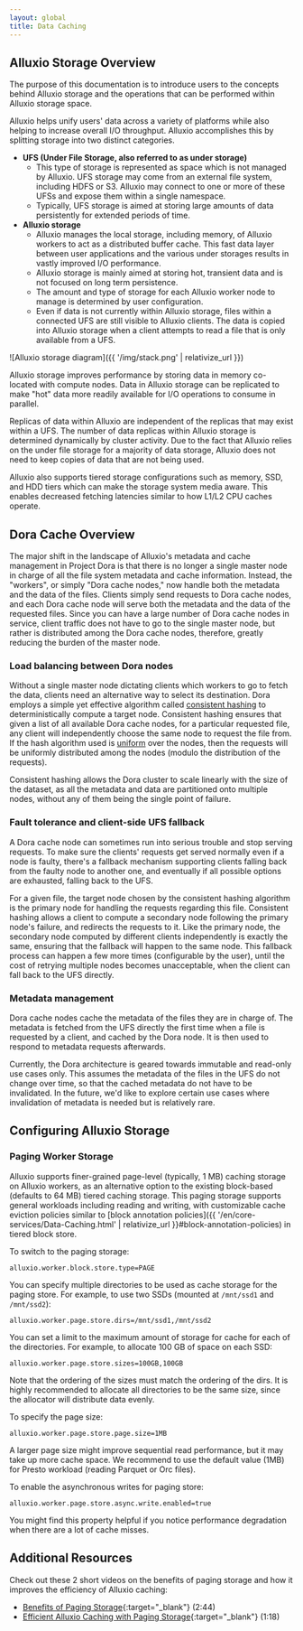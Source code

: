 ```yaml
---
layout: global
title: Data Caching
---
```


## Alluxio Storage Overview

The purpose of this documentation is to introduce users to the concepts behind Alluxio storage and
the operations that can be performed within Alluxio storage space.

Alluxio helps unify users' data across a variety of platforms while also helping to increase
overall I/O throughput. Alluxio accomplishes this by splitting storage
into two distinct categories.

- **UFS (Under File Storage, also referred to as under storage)**
    - This type of storage is represented as space which is not managed by Alluxio.
    UFS storage may come from an external file system, including HDFS or S3.
    Alluxio may connect to one or more of these UFSs and expose them within a single namespace.
    - Typically, UFS storage is aimed at storing large amounts of data persistently for extended
    periods of time.
- **Alluxio storage**
    - Alluxio manages the local storage, including memory, of Alluxio workers to act as a
    distributed buffer cache. This fast data layer between user applications and the various under
    storages results in vastly improved I/O performance.
    - Alluxio storage is mainly aimed at storing hot, transient data and is not focused on long term
    persistence.
    - The amount and type of storage for each Alluxio worker node to manage is determined by user
    configuration.
    - Even if data is not currently within Alluxio storage, files within a connected UFS are still
    visible to Alluxio clients. The data is copied into Alluxio storage when a client attempts to
    read a file that is only available from a UFS.

![Alluxio storage diagram]({{ '/img/stack.png' | relativize_url }})

Alluxio storage improves performance by storing data in memory co-located with compute nodes.
Data in Alluxio storage can be replicated to make "hot" data more readily available for
I/O operations to consume in parallel.

Replicas of data within Alluxio are independent of the replicas that may exist within a UFS.
The number of data replicas within Alluxio storage is determined dynamically by cluster activity.
Due to the fact that Alluxio relies on the under file storage for a majority of data storage,
Alluxio does not need to keep copies of data that are not being used.

Alluxio also supports tiered storage configurations such as memory, SSD, and HDD tiers which can
make the storage system media aware.
This enables decreased fetching latencies similar to how L1/L2 CPU caches operate.

## Dora Cache Overview

The major shift in the landscape of Alluxio's metadata and cache management in Project Dora is that there is no longer a single
master node in charge of all the file system metadata and cache information. Instead, the "workers", or simply "Dora
cache nodes," now handle both the metadata and the data of the files. Clients simply send requests to Dora cache
nodes, and each Dora cache node will serve both the metadata and the data of the requested files. Since you can have a
large number of Dora cache nodes in service, client traffic does not have to go to the single master node, but rather
is distributed among the Dora cache nodes, therefore, greatly reducing the burden of the master node.

### Load balancing between Dora nodes

Without a single master node dictating clients which workers to go to fetch the data, clients need an alternative
way to select its destination. Dora employs a simple yet effective algorithm called
[consistent hashing](https://en.wikipedia.org/wiki/Consistent_hashing) to deterministically compute a target node.
Consistent hashing ensures that given a list of all available Dora cache nodes, for a particular requested file,
any client will independently choose the same node to request the file from. If the hash algorithm used is
[uniform](https://en.wikipedia.org/wiki/Hash_function#Uniformity) over the nodes, then the requests will be uniformly
distributed among the nodes (modulo the distribution of the requests).

Consistent hashing allows the Dora cluster to scale linearly with the size of the dataset, as all the metadata and data
are partitioned onto multiple nodes, without any of them being the single point of failure.

### Fault tolerance and client-side UFS fallback

A Dora cache node can sometimes run into serious trouble and stop serving requests. To make sure the clients' requests
get served normally even if a node is faulty, there's a fallback mechanism supporting clients falling back from the
faulty node to another one, and eventually if all possible options are exhausted, falling back to the UFS.

For a given file, the target node chosen by the consistent hashing algorithm is the primary node for handling the
requests regarding this file. Consistent hashing allows a client to compute a secondary node following the
primary node's failure, and redirects the requests to it. Like the primary node, the secondary node computed
by different clients independently is exactly the same, ensuring that the fallback will happen to the same node.
This fallback process can happen a few more times (configurable by the user),
until the cost of retrying multiple nodes becomes unacceptable, when the client can fall back to the UFS directly.

### Metadata management

Dora cache nodes cache the metadata of the files they are in charge of. The metadata is fetched from the UFS directly
the first time when a file is requested by a client, and cached by the Dora node. It is then used to respond to
metadata requests afterwards.

Currently, the Dora architecture is geared towards immutable and read-only use cases only. This assumes the metadata
of the files in the UFS do not change over time, so that the cached metadata do not have to be invalidated. In the
future, we'd like to explore certain use cases where invalidation of metadata is needed but is relatively rare.

## Configuring Alluxio Storage

### Paging Worker Storage

Alluxio supports finer-grained page-level (typically, 1 MB) caching storage on Alluxio workers, 
as an alternative option to the existing block-based (defaults to 64 MB) tiered caching storage. 
This paging storage supports general workloads including reading and writing, with customizable cache eviction policies similar to [block annotation policies]({{ '/en/core-services/Data-Caching.html' | relativize_url }}#block-annotation-policies) in tiered block store.

To switch to the paging storage:
```properties
alluxio.worker.block.store.type=PAGE
```
You can specify multiple directories to be used as cache storage for the paging store.
For example, to use two SSDs (mounted at `/mnt/ssd1` and `/mnt/ssd2`):

```properties
alluxio.worker.page.store.dirs=/mnt/ssd1,/mnt/ssd2
```

You can set a limit to the maximum amount of storage for cache for each of the
directories. For example, to allocate 100 GB of space on each SSD:

```properties
alluxio.worker.page.store.sizes=100GB,100GB
```
Note that the ordering of the sizes must match the ordering of the dirs.
It is highly recommended to allocate all directories to be the same size, since the allocator will distribute data evenly.

To specify the page size:
```properties
alluxio.worker.page.store.page.size=1MB
```
A larger page size might improve sequential read performance, but it may take up more cache space. 
We recommend to use the default value (1MB) for Presto workload (reading Parquet or Orc files).

To enable the asynchronous writes for paging store:
```properties
alluxio.worker.page.store.async.write.enabled=true
```
You might find this property helpful if you notice performance degradation when there are a lot of cache misses.

## Additional Resources
Check out these 2 short videos on the benefits of paging storage and how it improves the efficiency of Alluxio caching:
* [Benefits of Paging Storage](https://www.youtube.com/watch?v=cO7ymRFnPyM){:target="_blank"} (2:44)
* [Efficient Alluxio Caching with Paging Storage](https://youtu.be/7UY_iE_Ha_k){:target="_blank"} (1:18)
